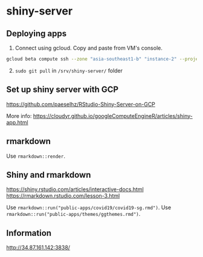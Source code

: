 # shiny-server

## Deploying apps
1. Connect using gcloud. Copy and paste from VM's console.
```bash
gcloud beta compute ssh --zone "asia-southeast1-b" "instance-2" --project "astute-rig-271004"
```
2. `sudo git pull` in `/srv/shiny-server/` folder

## Set up shiny server with GCP
https://github.com/paeselhz/RStudio-Shiny-Server-on-GCP

More info:
https://cloudyr.github.io/googleComputeEngineR/articles/shiny-app.html 

## rmarkdown
Use `rmarkdown::render`.

## Shiny and rmarkdown
https://shiny.rstudio.com/articles/interactive-docs.html 
https://rmarkdown.rstudio.com/lesson-3.html

Use `rmarkdown::run("public-apps/covid19/covid19-sg.rmd")`.
Use `rmarkdown::run("public-apps/themes/ggthemes.rmd")`.

## Information
http://34.87.161.142:3838/